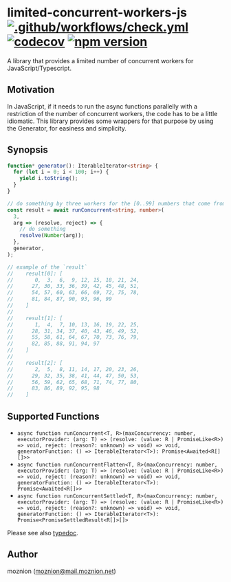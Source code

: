 # limited-concurrent-workers-js [![.github/workflows/check.yml](https://github.com/moznion/limited-concurrent-workers-js/actions/workflows/check.yml/badge.svg)](https://github.com/moznion/limited-concurrent-workers-js/actions/workflows/check.yml) [![codecov](https://codecov.io/gh/moznion/limited-concurrent-workers-js/branch/main/graph/badge.svg?token=Y8IYCBWLNT)](https://codecov.io/gh/moznion/limited-concurrent-workers-js) [![npm version](https://badge.fury.io/js/@moznion%2Flimited-concurrent-workers.svg)](https://badge.fury.io/js/@moznion%2Flimited-concurrent-workers)

A library that provides a limited number of concurrent workers for JavaScript/Typescript.

## Motivation

In JavaScript, if it needs to run the async functions parallelly with a restriction of the number of concurrent workers, the code has to be a little idiomatic. This library provides some wrappers for that purpose by using the Generator, for easiness and simplicity.

## Synopsis

```ts
function* generator(): IterableIterator<string> {
  for (let i = 0; i < 100; i++) {
    yield i.toString();
  }
}

// do something by three workers for the [0..99] numbers that come from the `generator()`.
const result = await runConcurrent<string, number>(
  3,
  arg => (resolve, reject) => {
    // do something
    resolve(Number(arg));
  },
  generator,
);

// example of the `result`
//    result[0]: [
//       0,  3,  6,  9, 12, 15, 18, 21, 24,
//      27, 30, 33, 36, 39, 42, 45, 48, 51,
//      54, 57, 60, 63, 66, 69, 72, 75, 78,
//      81, 84, 87, 90, 93, 96, 99
//    ]
//
//    result[1]: [
//       1,  4,  7, 10, 13, 16, 19, 22, 25,
//      28, 31, 34, 37, 40, 43, 46, 49, 52,
//      55, 58, 61, 64, 67, 70, 73, 76, 79,
//      82, 85, 88, 91, 94, 97
//    ]
//
//    result[2]: [
//       2,  5,  8, 11, 14, 17, 20, 23, 26,
//      29, 32, 35, 38, 41, 44, 47, 50, 53,
//      56, 59, 62, 65, 68, 71, 74, 77, 80,
//      83, 86, 89, 92, 95, 98
//    ]
```

## Supported Functions

- `async function runConcurrent<T, R>(maxConcurrency: number, executorProvider: (arg: T) => (resolve: (value: R | PromiseLike<R>) => void, reject: (reason?: unknown) => void) => void, generatorFunction: () => IterableIterator<T>): Promise<Awaited<R[][]>>`
- `async function runConcurrentFlatten<T, R>(maxConcurrency: number, executorProvider: (arg: T) => (resolve: (value: R | PromiseLike<R>) => void, reject: (reason?: unknown) => void) => void, generatorFunction: () => IterableIterator<T>): Promise<Awaited<R[]>>`
- `async function runConcurrentSettled<T, R>(maxConcurrency: number, executorProvider: (arg: T) => (resolve: (value: R | PromiseLike<R>) => void, reject: (reason?: unknown) => void) => void, generatorFunction: () => IterableIterator<T>): Promise<PromiseSettledResult<R[]>[]>`

Please see also [typedoc](https://moznion.github.io/limited-concurrent-workers-js/).

## Author

moznion (<moznion@mail.moznion.net>)

